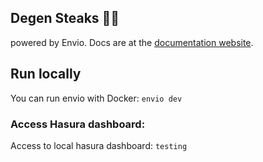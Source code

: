 ## Degen Steaks 🥩🔥

powered by Envio. Docs are at the [documentation website](https://docs.envio.dev).

## Run locally

You can run envio with Docker:
`envio dev`

### Access Hasura dashboard:

Access to local hasura dashboard: `testing`
